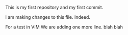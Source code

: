 This is my first repository and my first commit.

I am making changes to this file. Indeed. 

For a test in VIM
We are adding one more line. blah blah
